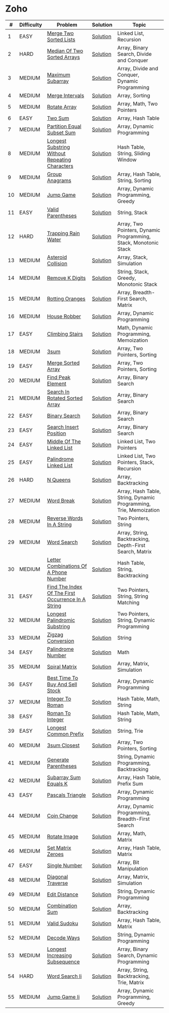 # Zoho

| #  | Difficulty | Problem                                                                                                                        | Solution                                                                 | Topic                                                             |
|----|------------|--------------------------------------------------------------------------------------------------------------------------------|--------------------------------------------------------------------------|-------------------------------------------------------------------|
| 1  | EASY       | [Merge Two Sorted Lists](https://leetcode.com/problems/merge-two-sorted-lists)                                                 | [Solution](../coding/datastructures/linkedList/LinkedList.java)          | Linked List, Recursion                                            |
| 2  | HARD       | [Median Of Two Sorted Arrays](https://leetcode.com/problems/median-of-two-sorted-arrays)                                       | [Solution](../coding/algorithms/SearchingAlgorithms.java)                | Array, Binary Search, Divide and Conquer                          |
| 3  | MEDIUM     | [Maximum Subarray](https://leetcode.com/problems/maximum-subarray)                                                             | [Solution](../coding/datastructures/arrays/SubArrays.java)               | Array, Divide and Conquer, Dynamic Programming                    |
| 4  | MEDIUM     | [Merge Intervals](https://leetcode.com/problems/merge-intervals)                                                               | [Solution](../coding/datastructures/arrays/SubArrays.java)               | Array, Sorting                                                    |
| 5  | MEDIUM     | [Rotate Array](https://leetcode.com/problems/rotate-array)                                                                     | [Solution](../coding/datastructures/arrays/RotateArrays.java)            | Array, Math, Two Pointers                                         |
| 6  | EASY       | [Two Sum](https://leetcode.com/problems/two-sum)                                                                               | [Solution](../coding/datastructures/hashMapAndSet/Solutions.java)        | Array, Hash Table                                                 |
| 7  | MEDIUM     | [Partition Equal Subset Sum](https://leetcode.com/problems/partition-equal-subset-sum)                                         | [Solution](../coding/algorithms/DynamicProgramming.java)                 | Array, Dynamic Programming                                        |
| 8  | MEDIUM     | [Longest Substring Without Repeating Characters](https://leetcode.com/problems/longest-substring-without-repeating-characters) | [Solution](../coding/algorithms/SlidingWindow.java)                      | Hash Table, String, Sliding Window                                |
| 9  | MEDIUM     | [Group Anagrams](https://leetcode.com/problems/group-anagrams)                                                                 | [Solution](../coding/algorithms/SortingAlgorithms.java)                  | Array, Hash Table, String, Sorting                                |
| 10 | MEDIUM     | [Jump Game](https://leetcode.com/problems/jump-game)                                                                           | [Solution](../coding/algorithms/GreedyAlgorithms.java)                   | Array, Dynamic Programming, Greedy                                |
| 11 | EASY       | [Valid Parentheses](https://leetcode.com/problems/valid-parentheses)                                                           | [Solution](../coding/datastructures/stackAndQueue/Solution.java)         | String, Stack                                                     |
| 12 | HARD       | [Trapping Rain Water](https://leetcode.com/problems/trapping-rain-water)                                                       | [Solution](../coding/datastructures/stackAndQueue/MinStack.java)         | Array, Two Pointers, Dynamic Programming, Stack, Monotonic Stack  |
| 13 | MEDIUM     | [Asteroid Collision](https://leetcode.com/problems/asteroid-collision)                                                         | [Solution](../coding/datastructures/stackAndQueue/MinStack.java)         | Array, Stack, Simulation                                          |
| 14 | MEDIUM     | [Remove K Digits](https://leetcode.com/problems/remove-k-digits)                                                               | [Solution](../coding/datastructures/stackAndQueue/MinStack.java)         | String, Stack, Greedy, Monotonic Stack                            |
| 15 | MEDIUM     | [Rotting Oranges](https://leetcode.com/problems/rotting-oranges)                                                               | [Solution](../coding/datastructures/graph/BFSSolution.java)              | Array, Breadth-First Search, Matrix                               |
| 16 | MEDIUM     | [House Robber](https://leetcode.com/problems/house-robber)                                                                     | [Solution](../coding/algorithms/DynamicProgramming.java)                 | Array, Dynamic Programming                                        |
| 17 | EASY       | [Climbing Stairs](https://leetcode.com/problems/climbing-stairs)                                                               | [Solution](../coding/algorithms/DynamicProgramming.java)                 | Math, Dynamic Programming, Memoization                            |
| 18 | MEDIUM     | [3sum](https://leetcode.com/problems/3sum)                                                                                     | [Solution](../coding/algorithms/TwoPointerSum.java)                      | Array, Two Pointers, Sorting                                      |
| 19 | EASY       | [Merge Sorted Array](https://leetcode.com/problems/merge-sorted-array)                                                         | [Solution](../coding/algorithms/TwoPointer.java)                         | Array, Two Pointers, Sorting                                      |
| 20 | MEDIUM     | [Find Peak Element](https://leetcode.com/problems/find-peak-element)                                                           | [Solution](../coding/algorithms/SearchingAlgorithms.java)                | Array, Binary Search                                              |
| 21 | MEDIUM     | [Search In Rotated Sorted Array](https://leetcode.com/problems/search-in-rotated-sorted-array)                                 | [Solution](../coding/algorithms/SearchingAlgorithms.java)                | Array, Binary Search                                              |
| 22 | EASY       | [Binary Search](https://leetcode.com/problems/binary-search)                                                                   | [Solution](../coding/algorithms/SearchingAlgorithms.java)                | Array, Binary Search                                              |
| 23 | EASY       | [Search Insert Position](https://leetcode.com/problems/search-insert-position)                                                 | [Solution](../coding/algorithms/SearchingAlgorithms.java)                | Array, Binary Search                                              |
| 24 | EASY       | [Middle Of The Linked List](https://leetcode.com/problems/middle-of-the-linked-list)                                           | [Solution](../coding/datastructures/linkedList/LinkedList.java)          | Linked List, Two Pointers                                         |
| 25 | EASY       | [Palindrome Linked List](https://leetcode.com/problems/palindrome-linked-list)                                                 | [Solution](../coding/datastructures/linkedList/LinkedList.java)          | Linked List, Two Pointers, Stack, Recursion                       |
| 26 | HARD       | [N Queens](https://leetcode.com/problems/n-queens)                                                                             | [Solution](../coding/algorithms/recursionAndBacktracking/NQueens.java)   | Array, Backtracking                                               |
| 27 | MEDIUM     | [Word Break](https://leetcode.com/problems/word-break)                                                                         | [Solution](../coding/algorithms/recursionAndBacktracking/WordBreak.java) | Array, Hash Table, String, Dynamic Programming, Trie, Memoization |
| 28 | MEDIUM     | [Reverse Words In A String](https://leetcode.com/problems/reverse-words-in-a-string)                                           | [Solution](../coding/datastructures/string/ReverseWords.java)            | Two Pointers, String                                              |
| 29 | MEDIUM | [Word Search](https://leetcode.com/problems/word-search) | [Solution](../coding/algorithms/recursionAndBacktracking/WordSearch.java) | Array, String, Backtracking, Depth-First Search, Matrix |
| 30 | MEDIUM | [Letter Combinations Of A Phone Number](https://leetcode.com/problems/letter-combinations-of-a-phone-number) | [Solution](../coding/algorithms/recursionAndBacktracking/LetterCombination.java) | Hash Table, String, Backtracking |
| 31 | EASY | [Find The Index Of The First Occurrence In A String](https://leetcode.com/problems/find-the-index-of-the-first-occurrence-in-a-string) | [Solution](../coding/algorithms/string/KMPSearch.java) | Two Pointers, String, String Matching |
| 32 | MEDIUM | [Longest Palindromic Substring](https://leetcode.com/problems/longest-palindromic-substring) | [Solution](../coding/algorithms/twoPointerAndSlidingWindow/LongestPalindromic.java) | Two Pointers, String, Dynamic Programming |
| 33 | MEDIUM | [Zigzag Conversion](https://leetcode.com/problems/zigzag-conversion) | [Solution](../coding/datastructures/string/ZigZagConversion.java) | String |
| 34 | EASY | [Palindrome Number](https://leetcode.com/problems/palindrome-number) | [Solution](../coding/algorithms/miscellaneous/PalindromeNumber.java) | Math |
| 35 | MEDIUM | [Spiral Matrix](https://leetcode.com/problems/spiral-matrix) | [Solution](../coding/datastructures/arrays/SpiralMatrix.java) | Array, Matrix, Simulation |
| 36 | EASY | [Best Time To Buy And Sell Stock](https://leetcode.com/problems/best-time-to-buy-and-sell-stock) | [Solution](../coding/datastructures/arrays/StockBuySell.java) | Array, Dynamic Programming |
| 37 | MEDIUM | [Integer To Roman](https://leetcode.com/problems/integer-to-roman) | [Solution](../coding/datastructures/arrays/IntegerToRoman.java) | Hash Table, Math, String |
| 38 | EASY | [Roman To Integer](https://leetcode.com/problems/roman-to-integer) | [Solution](../coding/datastructures/arrays/RomanToInt.java) | Hash Table, Math, String |
| 39 | EASY | [Longest Common Prefix](https://leetcode.com/problems/longest-common-prefix) | [Solution](../coding/datastructures/string/LongestCommonPrefix.java) | String, Trie |
| 40 | MEDIUM | [3sum Closest](https://leetcode.com/problems/3sum-closest) | [Solution](../coding/algorithms/twoPointerAndSlidingWindow/ThreeSumClosest.java) | Array, Two Pointers, Sorting |
| 41 | MEDIUM | [Generate Parentheses](https://leetcode.com/problems/generate-parentheses) | [Solution](../coding/algorithms/recursionAndBacktracking/GenerateParentheses.java) | String, Dynamic Programming, Backtracking |
| 42 | MEDIUM | [Subarray Sum Equals K](https://leetcode.com/problems/subarray-sum-equals-k) | [Solution](../coding/datastructures/hashMapAndSet/SubArraySumEqualsK.java) | Array, Hash Table, Prefix Sum |
| 43 | EASY | [Pascals Triangle](https://leetcode.com/problems/pascals-triangle) | [Solution](../coding/algorithms/dynamicProgramming/PascalTriangle.java) | Array, Dynamic Programming |
| 44 | MEDIUM | [Coin Change](https://leetcode.com/problems/coin-change) | [Solution](../coding/algorithms/dynamicProgramming/CoinChange.java) | Array, Dynamic Programming, Breadth-First Search |
| 45 | MEDIUM | [Rotate Image](https://leetcode.com/problems/rotate-image) | [Solution](../coding/datastructures/arrays/RotateImage.java) | Array, Math, Matrix |
| 46 | MEDIUM | [Set Matrix Zeroes](https://leetcode.com/problems/set-matrix-zeroes) | [Solution](../coding/datastructures/arrays/SetMatrixZero.java) | Array, Hash Table, Matrix |
| 47 | EASY | [Single Number](https://leetcode.com/problems/single-number) | [Solution](../coding/algorithms/bitManupulation/SingleNumber.java) | Array, Bit Manipulation |
| 48 | MEDIUM | [Diagonal Traverse](https://leetcode.com/problems/diagonal-traverse) | [Solution](../coding/datastructures/arrays/DiagonalTraverse.java) | Array, Matrix, Simulation |
| 49 | MEDIUM | [Edit Distance](https://leetcode.com/problems/edit-distance) | [Solution](../coding/algorithms/dynamicProgramming/EditDistance.java) | String, Dynamic Programming |
| 50 | MEDIUM | [Combination Sum](https://leetcode.com/problems/combination-sum) | [Solution](../coding/algorithms/recursionAndBacktracking/CombinationSum.java) | Array, Backtracking |
| 51 | MEDIUM | [Valid Sudoku](https://leetcode.com/problems/valid-sudoku) | [Solution](../coding/datastructures/arrays/ValidSudoku.java) | Array, Hash Table, Matrix |
| 52 | MEDIUM | [Decode Ways](https://leetcode.com/problems/decode-ways) | [Solution](../coding/algorithms/dynamicProgramming/DecodeWays.java) | String, Dynamic Programming |
| 53 | MEDIUM | [Longest Increasing Subsequence](https://leetcode.com/problems/longest-increasing-subsequence) | [Solution](../coding/algorithms/dynamicProgramming/LIS.java) | Array, Binary Search, Dynamic Programming |
| 54 | HARD | [Word Search Ii](https://leetcode.com/problems/word-search-ii) | [Solution](../coding/datastructures/trie/WordSearchII.java) | Array, String, Backtracking, Trie, Matrix |
| 55 | MEDIUM | [Jump Game Ii](https://leetcode.com/problems/jump-game-ii) | [Solution](../coding/algorithms/greedy/JumpGameII.java) | Array, Dynamic Programming, Greedy |
